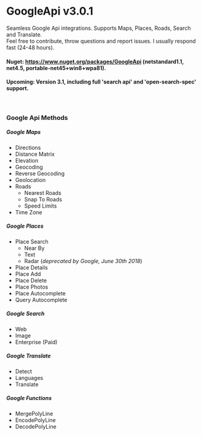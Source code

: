 # GoogleApi v3.0.1
Seamless Google Api integrations. Supports Maps, Places, Roads, Search and Translate.<br />
Feel free to contribute, throw questions and report issues. I usually respond fast (24-48 hours).<br />
#### Nuget: https://www.nuget.org/packages/GoogleApi (netstandard1.1, net4.5, portable-net45+win8+wpa81).
#### Upcoming: Version 3.1, including full 'search api' and 'open-search-spec' support.
<br />

### Google Api Methods
##### Google Maps
  * Directions
  * Distance Matrix
  * Elevation
  * Geocoding
  * Reverse Geocoding
  * Geolocation
  * Roads
    * Nearest Roads
    * Snap To Roads
    * Speed Limits
  * Time Zone

##### Google Places
  * Place Search
    * Near By
    * Text
    * Radar (*deprecated by Google, June 30th 2018*)
  * Place Details
  * Place Add
  * Place Delete
  * Place Photos
  * Place Autocomplete
  * Query Autocomplete

##### Google Search
  * Web
  * Image
  * Enterprise (Paid)

##### Google Translate
  * Detect
  * Languages
  * Translate

##### Google Functions
  * MergePolyLine
  * EncodePolyLine
  * DecodePolyLine
